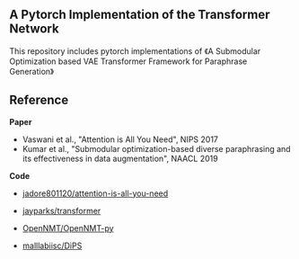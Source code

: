 ## A Pytorch Implementation of the Transformer Network
This repository includes pytorch implementations of 《A Submodular Optimization based VAE Transformer Framework for Paraphrase Generation》

## Reference
**Paper**
- Vaswani et al., "Attention is All You Need", NIPS 2017
- Kumar et al., "Submodular optimization-based diverse paraphrasing and its effectiveness in data augmentation", NAACL 2019 

**Code**
- [jadore801120/attention-is-all-you-need](https://github.com/jadore801120/attention-is-all-you-need-pytorch)

- [jayparks/transformer](https://github.com/jayparks/transformer)

- [OpenNMT/OpenNMT-py](https://github.com/OpenNMT/OpenNMT-py)

- [malllabiisc/DiPS](https://github.com/malllabiisc/DiPS)
